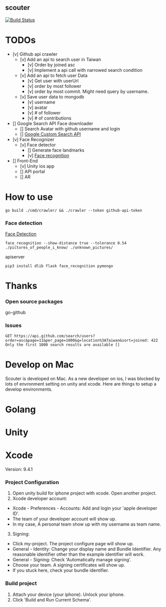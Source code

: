 scouter
---

[![Build Status](https://travis-ci.org/chechiachang/scouter.svg?branch=master)](https://travis-ci.org/chechiachang/scouter)

# TODOs

- [v] Github api crawler
  - [v] Add an api to search user in Taiwan 
    - [v] Order by joined asc
    - [v] Implement a api call with narrowed search condition
  - [v] Add an api to fetch user Data
    - [v] Get user with userUrl
    - [v] order by most follower
    - [v] order by most commit. Might need query by username.
  - [v] Save user data to mongodb
    - [v] username
    - [v] avatar
    - [v] # of follower
    - [v] # of contributions
- [] Google Search API Face downloader
  - [] Search Avatar with github username and login
  - [] [Google Custom Search API](https://developers.google.com/custom-search/docs/tutorial/introduction)
- [v] Face Recognizer
  - [v] Face detector
    - [] Generate face landmarks
    - [v] [Face recognition](https://github.com/ageitgey/face_recognition)
- [] Front-End
  - [v] Unity ios app
  - [] API portal
  - [] AR

# How to use

```
go build ./cmd/crawler/ && ./crawler --token github-api-token
```

### Face detection

[Face Detection](https://github.com/ageitgey/face_recognition)

```
face_recognition --show-distance true --tolerance 0.54 ./pictures_of_people_i_know/ ./unknown_pictures/
```

apiserver
```
pip3 install dlib flask face_recognition pymongo
```

# Thanks

### Open source packages
go-github

### Issues

```
GET https://api.github.com/search/users?order=asc&page=11&per_page=1000&q=location%3ATaiwan&sort=joined: 422 Only the first 1000 search results are available []
```

# Develop on Mac

Scouter is developed on Mac. As a new developer on ios, I was blocked by lots of envronment setting on unity and xcode.
Here are things to setup a develop environments.

# Golang

# Unity

# Xcode

Version: 9.4.1

### Project Configuration

1. Open unity build for iphone project with xcode. Open another project.
2. Xcode developer account:
  - Xcode - Preferences - Accounts: Add and login your 'apple developer ID'. 
  - The team of your developer account will show up. 
  - In my case, A personal team show up with my username as team name.
3. Signing:
  - Click my-project. The project configure page will show up.
  - General - Identity: Change your display name and Bundle Identifier. Any reasonable identifier other than the example identifier will work.
  - General - Signing: Check 'Automatically manage signing'.
  - Choose your team. A signing certificates will show up.
  - If you stuck here, check your bundle identifier.

### Build project

1. Attach your device (your iphone). Unlock your iphone.
2. Click 'Build and Run Current Schema'.
